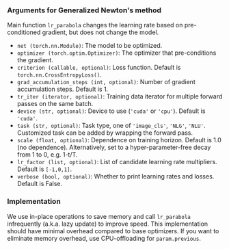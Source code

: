### Arguments for Generalized Newton's method
Main function `lr_parabola` changes the learning rate based on pre-conditioned gradient, but does not change the model.

* `net (torch.nn.Module)`: The model to be optimized.
* `optimizer (torch.optim.Optimizer)`: The optimizer that pre-conditions the gradient.
* `criterion (callable, optional)`: Loss function. Default is `torch.nn.CrossEntropyLoss()`.
* `grad_accumulation_steps (int, optional)`: Number of gradient accumulation steps. Default is 1.
* `tr_iter (iterator, optional)`: Training data iterator for multiple forward passes on the same batch.
* `device (str, optional)`: Device to use (`'cuda'` or `'cpu'`). Default is `'cuda'`.
* `task (str, optional)`: Task type, one of `'image_cls'`, `'NLG'`, `'NLU'`. Customized task can be added by wrapping the forward pass.
* `scale (float, optional)`: Dependence on training horizon. Default is 1.0 (no dependence). Alternatively, set to a hyper-parameter-free decay from 1 to 0, e.g. 1-t/T.
* `lr_factor (list, optional)`: List of candidate learning rate multipliers. Default is `[-1,0,1]`.
* `verbose (bool, optional)`: Whether to print learning rates and losses. Default is False.

### Implementation
We use in-place operations to save memory and call `lr_parabola` infrequently (a.k.a. lazy update) to improve speed. This implementation should have minimal overhead compared to base optimizers. If you want to eliminate memory overhead, use CPU-offloading for `param.previous`.
